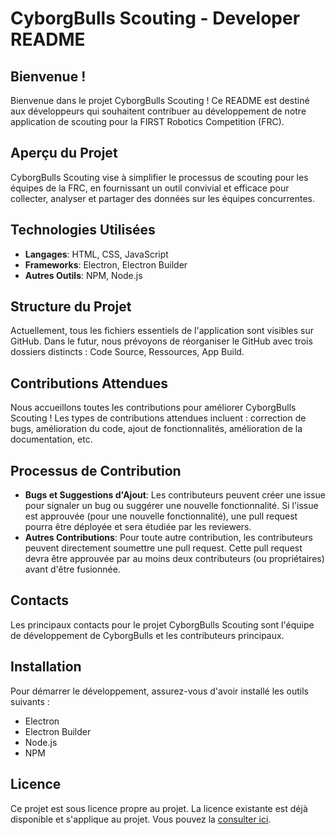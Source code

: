 # CyborgBulls Scouting - Developer README

## Bienvenue !

Bienvenue dans le projet CyborgBulls Scouting ! Ce README est destiné aux développeurs qui souhaitent contribuer au développement de notre application de scouting pour la FIRST Robotics Competition (FRC).

## Aperçu du Projet

CyborgBulls Scouting vise à simplifier le processus de scouting pour les équipes de la FRC, en fournissant un outil convivial et efficace pour collecter, analyser et partager des données sur les équipes concurrentes.

## Technologies Utilisées

- **Langages**: HTML, CSS, JavaScript
- **Frameworks**: Electron, Electron Builder
- **Autres Outils**: NPM, Node.js

## Structure du Projet

Actuellement, tous les fichiers essentiels de l'application sont visibles sur GitHub. Dans le futur, nous prévoyons de réorganiser le GitHub avec trois dossiers distincts : Code Source, Ressources, App Build.

## Contributions Attendues

Nous accueillons toutes les contributions pour améliorer CyborgBulls Scouting ! Les types de contributions attendues incluent : correction de bugs, amélioration du code, ajout de fonctionnalités, amélioration de la documentation, etc.


## Processus de Contribution

- **Bugs et Suggestions d'Ajout**: Les contributeurs peuvent créer une issue pour signaler un bug ou suggérer une nouvelle fonctionnalité. Si l'issue est approuvée (pour une nouvelle fonctionnalité), une pull request pourra être déployée et sera étudiée par les reviewers.
- **Autres Contributions**: Pour toute autre contribution, les contributeurs peuvent directement soumettre une pull request. Cette pull request devra être approuvée par au moins deux contributeurs (ou propriétaires) avant d'être fusionnée.


## Contacts

Les principaux contacts pour le projet CyborgBulls Scouting sont l'équipe de développement de CyborgBulls et les contributeurs principaux.

## Installation

Pour démarrer le développement, assurez-vous d'avoir installé les outils suivants :

- Electron
- Electron Builder
- Node.js
- NPM

## Licence

Ce projet est sous licence propre au projet. La licence existante est déjà disponible et s'applique au projet. 
Vous pouvez la [consulter ici](https://github.com/Crazzynel/cyborgbulls-scouting2?tab=License-1-ov-file#readme).